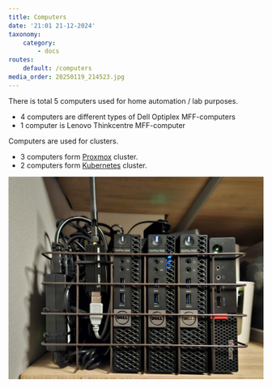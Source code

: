 ```yaml
---
title: Computers
date: '21:01 21-12-2024'
taxonomy:
    category:
        - docs
routes:
    default: /computers
media_order: 20250119_214523.jpg
---
```


There is total 5 computers used for home automation / lab purposes.

* 4 computers are different types of Dell Optiplex MFF-computers
* 1 computer is Lenovo Thinkcentre MFF-computer

Computers are used for clusters.

* 3 computers form [Proxmox](/proxmox) cluster.
* 2 computers form [Kubernetes](/kubernetes) cluster.

![20250119_214523](20250119_214523.jpg "Server rack :)")